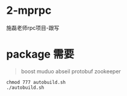 # 2-mprpc
施磊老师rpc项目-跟写

# package 需要
>boost
>muduo
>abseil
>protobuf
>zookeeper


```
chmod 777 autobuild.sh
./autobuild.sh
```